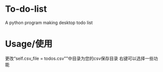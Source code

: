 # To-do-list
A python program making desktop todo list
# Usage/使用
更改“self.csv_file = todos.csv"”中目录为您的csv保存目录
右键可以选择一些功能
